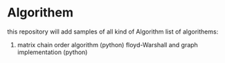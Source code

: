 # Algorithem
this repository will add samples of all kind of Algorithm 
list of algorithems:
1. matrix chain order algorithm (python)
floyd-Warshall and graph implementation (python)
